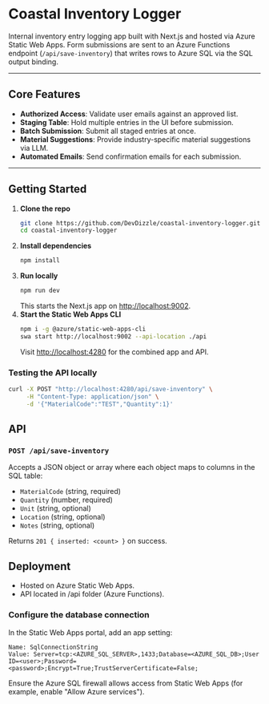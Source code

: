 # Coastal Inventory Logger

Internal inventory entry logging app built with Next.js and hosted via Azure Static Web Apps.
Form submissions are sent to an Azure Functions endpoint (`/api/save-inventory`) that writes rows to Azure SQL via the SQL output binding.

---

## Core Features

- **Authorized Access**: Validate user emails against an approved list.  
- **Staging Table**: Hold multiple entries in the UI before submission.  
- **Batch Submission**: Submit all staged entries at once.  
- **Material Suggestions**: Provide industry-specific material suggestions via LLM.  
- **Automated Emails**: Send confirmation emails for each submission.


---

## Getting Started

1. **Clone the repo**  
   ```bash
   git clone https://github.com/DevDizzle/coastal-inventory-logger.git
   cd coastal-inventory-logger
   ```
2. **Install dependencies** 
   ```bash
   npm install
   ```
3. **Run locally**
   ```bash
   npm run dev
   ```
   This starts the Next.js app on [http://localhost:9002](http://localhost:9002).
4. **Start the Static Web Apps CLI**
   ```bash
   npm i -g @azure/static-web-apps-cli
   swa start http://localhost:9002 --api-location ./api
   ```
   Visit [http://localhost:4280](http://localhost:4280) for the combined app and API.

### Testing the API locally

```bash
curl -X POST "http://localhost:4280/api/save-inventory" \
     -H "Content-Type: application/json" \
     -d '{"MaterialCode":"TEST","Quantity":1}'
```

## API

### `POST /api/save-inventory`

Accepts a JSON object or array where each object maps to columns in the SQL table:

- `MaterialCode` (string, required)
- `Quantity` (number, required)
- `Unit` (string, optional)
- `Location` (string, optional)
- `Notes` (string, optional)

Returns `201 { inserted: <count> }` on success.

## Deployment
- Hosted on Azure Static Web Apps.
- API located in /api folder (Azure Functions).

### Configure the database connection

In the Static Web Apps portal, add an app setting:

```
Name: SqlConnectionString
Value: Server=tcp:<AZURE_SQL_SERVER>,1433;Database=<AZURE_SQL_DB>;User ID=<user>;Password=<password>;Encrypt=True;TrustServerCertificate=False;
```

Ensure the Azure SQL firewall allows access from Static Web Apps (for example, enable "Allow Azure services").
